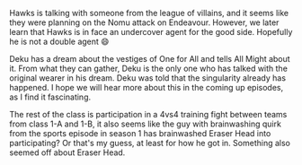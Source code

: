 Hawks is talking with someone from the league of villains, and it seems like they were planning on the Nomu attack on Endeavour. However, we later learn that Hawks is in face an undercover agent for the good side. Hopefully he is not a double agent 😄

Deku has a dream about the vestiges of One for All and tells All Might about it. From what they can gather, Deku is the only one who has talked with the original wearer in his dream. Deku was told that the singularity already has happened. I hope we will hear more about this in the coming up episodes, as I find it fascinating. 

The rest of the class is participation in a 4vs4 training fight between teams from class 1-A and 1-B, it also seems like the guy with brainwashing quirk from the sports episode in season 1 has brainwashed Eraser Head into participating? Or that's my guess, at least for how he got in. Something also seemed off about Eraser Head. 